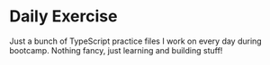 # Daily Exercise

Just a bunch of TypeScript practice files I work on every day during bootcamp. Nothing fancy, just learning and building stuff!
